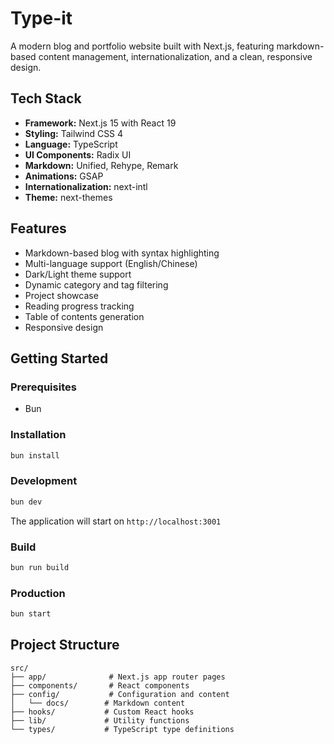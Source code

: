 # Type-it

A modern blog and portfolio website built with Next.js, featuring markdown-based content management, internationalization, and a clean, responsive design.

## Tech Stack

- **Framework:** Next.js 15 with React 19
- **Styling:** Tailwind CSS 4
- **Language:** TypeScript
- **UI Components:** Radix UI
- **Markdown:** Unified, Rehype, Remark
- **Animations:** GSAP
- **Internationalization:** next-intl
- **Theme:** next-themes

## Features

- Markdown-based blog with syntax highlighting
- Multi-language support (English/Chinese)
- Dark/Light theme support
- Dynamic category and tag filtering
- Project showcase
- Reading progress tracking
- Table of contents generation
- Responsive design

## Getting Started

### Prerequisites

- Bun

### Installation

```bash
bun install
```

### Development

```bash
bun dev
```

The application will start on `http://localhost:3001`

### Build

```bash
bun run build
```

### Production

```bash
bun start
```

## Project Structure

```
src/
├── app/              # Next.js app router pages
├── components/       # React components
├── config/           # Configuration and content
│   └── docs/        # Markdown content
├── hooks/           # Custom React hooks
├── lib/             # Utility functions
└── types/           # TypeScript type definitions
```
